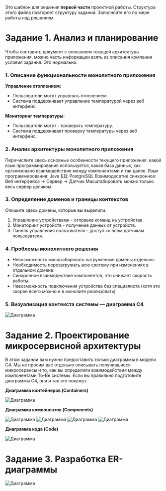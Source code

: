 Это шаблон для решения **первой части** проектной работы. Структура этого файла повторяет структуру заданий. Заполняйте его по мере работы над решением.

# Задание 1. Анализ и планирование

Чтобы составить документ с описанием текущей архитектуры приложения, можно часть информации взять из описания компании условия задания. Это нормально.

### 1. Описание функциональности монолитного приложения

**Управление отоплением:**

- Пользователи могут управлять отоплением.
- Система поддерживает управление температурой через веб интерфейс.

**Мониторинг температуры:**

- Пользователи могут - проверять температуру.
- Система поддерживает проверку температуры через веб интерфейс.

### 2. Анализ архитектуры монолитного приложения

Перечислите здесь основные особенности текущего приложения: какой язык программирования используется, какая база данных, как организовано взаимодействие между компонентами и так далее.
Язык программирования: Java
БД: PostgreSQL
Взаимодесвтие синхронное: Веб интерфейса -> Сервер -> Датчик
Масштабировать можно только весь сервер целиком.

### 3. Определение доменов и границы контекстов

Опишите здесь домены, которые вы выделили.

1) Управление устройствами - отправка команд на устройства.
2) Мониторинг устройств - получение данных от устройств.
3) Панель управления пользователя - доступ ко всем датчикам пользователя.

### **4. Проблемы монолитного решения**

- Невозможность масштабировать нагруженные домены отдельно.
- Необходимость перезагружать всю систему при изменениях в отдельном домене.
- Синхронное взаимодествие компонентов, что снижает скорость работы.
- Невозможность подключения устройства без специалиста (хотя это скорее всего можно и в монолите реализовать)


### 5. Визуализация контекста системы — диаграмма С4

![Диаграмма](diagrams/5_context.png)



# Задание 2. Проектирование микросервисной архитектуры

В этом задании вам нужно предоставить только диаграммы в модели C4. Мы не просим вас отдельно описывать получившиеся микросервисы и то, как вы определили взаимодействия между компонентами To-Be системы. Если вы правильно подготовите диаграммы C4, они и так это покажут.

**Диаграмма контейнеров (Containers)**

![Диаграмма](diagrams/container.png)

**Диаграмма компонентов (Components)**

![Диаграмма](diagrams/automation_component.png)
![Диаграмма](diagrams/device_component.png)
![Диаграмма](diagrams/telemetry_component.png)
![Диаграмма](diagrams/user_management_component.png)

**Диаграмма кода (Code)**

![Диаграмма](diagrams/device_code.png)

# Задание 3. Разработка ER-диаграммы

![Диаграмма](diagrams/er_diagramm.png)

